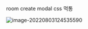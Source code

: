 room create modal css 먹통

![image-20220803124535590](../../../../AppData/Roaming/Typora/typora-user-images/image-20220803124535590.png)